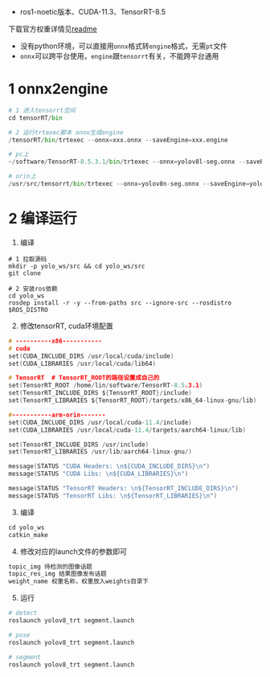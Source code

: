 
+ ros1-noetic版本、CUDA-11.3、TensorRT-8.5

下载官方权重详情见[readme](https://github.com/ultralytics/ultralytics/blob/main/README.zh-CN.md)

+ 没有python环境，可以直接用`onnx`格式转`engine`格式，无需`pt`文件
+ `onnx`可以跨平台使用，`engine`跟`tensorrt`有关，不能跨平台通用

# 1 onnx2engine
~~~python
# 1 进入tensorrt空间
cd tensorRT/bin

# 2 运行trtexec脚本 onnx生成engine
/tensorRT/bin/trtexec --onnx=xxx.onnx --saveEngine=xxx.engine 

# pc上
~/software/TensorRT-8.5.3.1/bin/trtexec --onnx=yolov8l-seg.onnx --saveEngine=yolov8l-seg.engine

# orin上
/usr/src/tensorrt/bin/trtexec --onnx=yolov8n-seg.onnx --saveEngine=yolov8n-seg.engine
~~~

# 2 编译运行

1. 编译
~~~
# 1 拉取源码
mkdir -p yolo_ws/src && cd yolo_ws/src
git clone 

# 2 安装ros依赖
cd yolo_ws
rosdep install -r -y --from-paths src --ignore-src --rosdistro $ROS_DISTRO
~~~

2. 修改tensorRT, cuda环境配置

~~~c
# ----------x86-----------
# cuda
set(CUDA_INCLUDE_DIRS /usr/local/cuda/include)
set(CUDA_LIBRARIES /usr/local/cuda/lib64)

# TensorRT  # TensorRT_ROOT的路径设置成自己的
set(TensorRT_ROOT /home/lin/software/TensorRT-8.5.3.1)
set(TensorRT_INCLUDE_DIRS ${TensorRT_ROOT}/include)
set(TensorRT_LIBRARIES ${TensorRT_ROOT}/targets/x86_64-linux-gnu/lib)

#-----------arm-orin-------
set(CUDA_INCLUDE_DIRS /usr/local/cuda-11.4/include)
set(CUDA_LIBRARIES /usr/local/cuda-11.4/targets/aarch64-linux/lib)

set(TensorRT_INCLUDE_DIRS /usr/include)
set(TensorRT_LIBRARIES /usr/lib/aarch64-linux-gnu/)

message(STATUS "CUDA Headers: \n${CUDA_INCLUDE_DIRS}\n")
message(STATUS "CUDA Libs: \n${CUDA_LIBRARIES}\n")

message(STATUS "TensorRT Headers: \n${TensorRT_INCLUDE_DIRS}\n")
message(STATUS "TensorRT Libs: \n${TensorRT_LIBRARIES}\n")
~~~

3. 编译

~~~python
cd yolo_ws
catkin_make
~~~

4. 修改对应的launch文件的参数即可

~~~xml
topic_img 待检测的图像话题
topic_res_img 结果图像发布话题
weight_name 权重名称，权重放入weights目录下
~~~

5. 运行

~~~python
# detect
roslaunch yolov8_trt segment.launch

# pose
roslaunch yolov8_trt segment.launch

# segment
roslaunch yolov8_trt segment.launch
~~~
